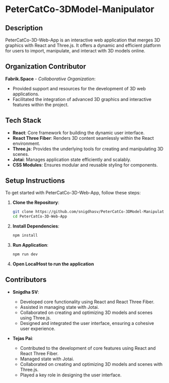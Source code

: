 # PeterCatCo-3DModel-Manipulator

## Description

PeterCatCo-3D-Web-App is an interactive web application that merges 3D graphics with React and Three.js. It offers a dynamic and efficient platform for users to import, manipulate, and interact with 3D models online.

## Organization Contributor

**Fabrik.Space** - _Collaborative Organization_:

- Provided support and resources for the development of 3D web applications.
- Facilitated the integration of advanced 3D graphics and interactive features within the project.

## Tech Stack

- **React**: Core framework for building the dynamic user interface.
- **React Three Fiber**: Renders 3D content seamlessly within the React environment.
- **Three.js**: Provides the underlying tools for creating and manipulating 3D scenes.
- **Jotai**: Manages application state efficiently and scalably.
- **CSS Modules**: Ensures modular and reusable styling for components.

## Setup Instructions

To get started with PeterCatCo-3D-Web-App, follow these steps:

1. **Clone the Repository**:

   ```bash
   git clone https://github.com/snigdhasv/PeterCatCo-3DModel-Manipulator.git
   cd PeterCatCo-3D-Web-App

   ```

2. **Install Dependencies**:

   ```bash
   npm install

   ```

3. **Run Application**:

   ```bash
   npm run dev

   ```

4. **Open LocalHost to run the application**

## Contributors

- **Snigdha SV**:

  - Developed core functionality using React and React Three Fiber.
  - Assisted in managing state with Jotai.
  - Collaborated on creating and optimizing 3D models and scenes using Three.js.
  - Designed and integrated the user interface, ensuring a cohesive user experience.

- **Tejas Pai**:
  - Contributed to the development of core features using React and React Three Fiber.
  - Managed state with Jotai.
  - Collaborated on creating and optimizing 3D models and scenes with Three.js.
  - Played a key role in designing the user interface.
